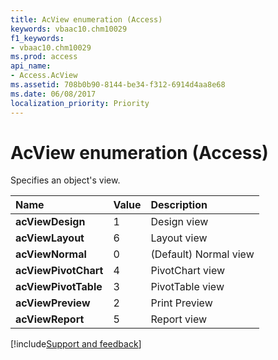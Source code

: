 ```yaml
---
title: AcView enumeration (Access)
keywords: vbaac10.chm10029
f1_keywords:
- vbaac10.chm10029
ms.prod: access
api_name:
- Access.AcView
ms.assetid: 708b0b90-8144-be34-f312-6914d4aa8e68
ms.date: 06/08/2017
localization_priority: Priority
---
```



# AcView enumeration (Access)

Specifies an object's view.



|Name|Value|Description|
|:-----|:-----|:-----|
|**acViewDesign**|1|Design view|
|**acViewLayout**|6|Layout view|
|**acViewNormal**|0|(Default) Normal view|
|**acViewPivotChart**|4|PivotChart view|
|**acViewPivotTable**|3|PivotTable view|
|**acViewPreview**|2|Print Preview|
|**acViewReport**|5|Report view|

[!include[Support and feedback](~/includes/feedback-boilerplate.md)]